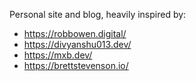 Personal site and blog, heavily inspired by:

- https://robbowen.digital/
- https://divyanshu013.dev/
- https://mxb.dev/
- https://brettstevenson.io/
